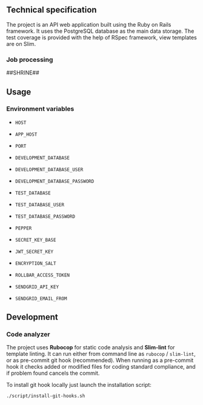 ## Technical specification

The project is an API web application built using the Ruby on Rails framework. It uses the PostgreSQL database as the main data storage. The test coverage is provided with the help of RSpec framework, view templates are on Slim.

### Job processing

##SHRINE##


## Usage

### Environment variables

- `HOST`
- `APP_HOST`
- `PORT`
- `DEVELOPMENT_DATABASE`
- `DEVELOPMENT_DATABASE_USER`
- `DEVELOPMENT_DATABASE_PASSWORD`
- `TEST_DATABASE`
- `TEST_DATABASE_USER`
- `TEST_DATABASE_PASSWORD`

- `PEPPER`
- `SECRET_KEY_BASE`
- `JWT_SECRET_KEY`
- `ENCRYPTION_SALT`

- `ROLLBAR_ACCESS_TOKEN`
- `SENDGRID_API_KEY`
- `SENDGRID_EMAIL_FROM`



## Development

### Code analyzer

The project uses **Rubocop** for static code analysis and **Slim-lint** for template linting. It can run either from command line as `rubocop` / `slim-lint`, or as pre-commit git hook (recommended). When running as a pre-commit hook it checks added or modified files for coding standard compliance, and if problem found cancels the commit.

To install git hook locally just launch the installation script:

```./script/install-git-hooks.sh```

